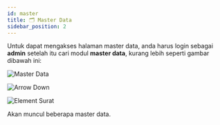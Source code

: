 ```yaml
---
id: master
title: 🗂 Master Data
sidebar_position: 2
---
```


Untuk dapat mengakses halaman master data, anda harus login sebagai **admin** setelah itu cari modul **master data**, kurang lebih seperti gambar dibawah ini:

![Master Data](/img/master-data.png)

![Arrow Down](/img/arrow-down-120.png)

![Element Surat](/img/elementsurat.png)

Akan muncul beberapa master data.
